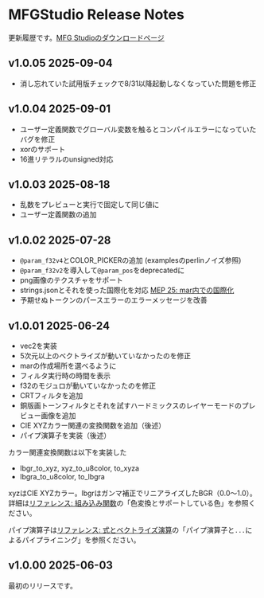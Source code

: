 # MFGStudio Release Notes

更新履歴です。[MFG Studioのダウンロードページ](https://modernfilterlanguageforgpu.org/download/)

## v1.0.05 2025-09-04

- 消し忘れていた試用版チェックで8/31以降起動しなくなっていた問題を修正

## v1.0.04 2025-09-01

- ユーザー定義関数でグローバル変数を触るとコンパイルエラーになっていたバグを修正
- xorのサポート
- 16進リテラルのunsigned対応

## v1.0.03 2025-08-18

- 乱数をプレビューと実行で固定して同じ値に
- ユーザー定義関数の追加

## v1.0.02 2025-07-28

- `@param_f32v4`とCOLOR_PICKERの追加 (examplesのperlinノイズ参照)
- `@param_f32v2`を導入して`@param_pos`をdeprecatedに
- png画像のテクスチャをサポート
- strings.jsonとそれを使った国際化を対応 [MEP 25: mar内での国際化](MEP/25.md)
- 予期せぬトークンのパースエラーのエラーメッセージを改善

## v1.0.01 2025-06-24

- vec2を実装
- 5次元以上のベクトライズが動いていなかったのを修正
- marの作成場所を選べるように
- フィルタ実行時の時間を表示
- f32のモジュロが動いていなかったのを修正
- CRTフィルタを追加
- 銅版画トーンフィルタとそれを試すハードミックスのレイヤーモードのプレビュー画像を追加
- CIE XYZカラー関連の変換関数を追加（後述）
- パイプ演算子を実装（後述）

カラー関連変換関数は以下を実装した

- lbgr_to_xyz, xyz_to_u8color, to_xyza
- lbgra_to_u8color, to_lbgra

xyzはCIE XYZカラー。lbgrはガンマ補正でリニアライズしたBGR（0.0〜1.0）。
詳細は[リファレンス: 組み込み関数](Reference/BuiltinFunctions.md)の「色変換とサポートしている色」を参照ください。

パイプ演算子は[リファレンス: 式とベクトライズ演算](Reference/Expression.md)の「パイプ演算子と`...`によるパイプライニング」を参照ください。

## v1.0.00 2025-06-03

最初のリリースです。